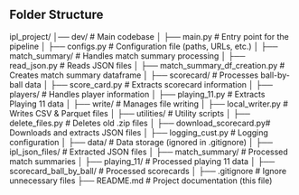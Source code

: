 ## Folder Structure
ipl_project/
│── dev/                     # Main codebase
│   ├── main.py              # Entry point for the pipeline
│   ├── configs.py           # Configuration file (paths, URLs, etc.)
│
├── match_summary/           # Handles match summary processing
│   ├── read_json.py         # Reads JSON files
│   ├── match_summary_df_creation.py # Creates match summary dataframe
│
├── scorecard/               # Processes ball-by-ball data
│   ├── score_card.py        # Extracts scorecard information
│
├── players/                 # Handles player information
│   ├── playing_11.py        # Extracts Playing 11 data
│
├── write/                   # Manages file writing
│   ├── local_writer.py      # Writes CSV & Parquet files
│
├── utilities/               # Utility scripts
│   ├── delete_files.py      # Deletes old .zip files
│   ├── download_scorecard.py# Downloads and extracts JSON files
│   ├── logging_cust.py      # Logging configuration
│
├── data/                    # Data storage (ignored in .gitignore)
│   ├── ipl_json_files/      # Extracted JSON files
│   ├── match_summary/       # Processed match summaries
│   ├── playing_11/          # Processed playing 11 data
│   ├── scorecard_ball_by_ball/ # Processed scorecards
│
├── .gitignore               # Ignore unnecessary files
├── README.md                # Project documentation (this file)
